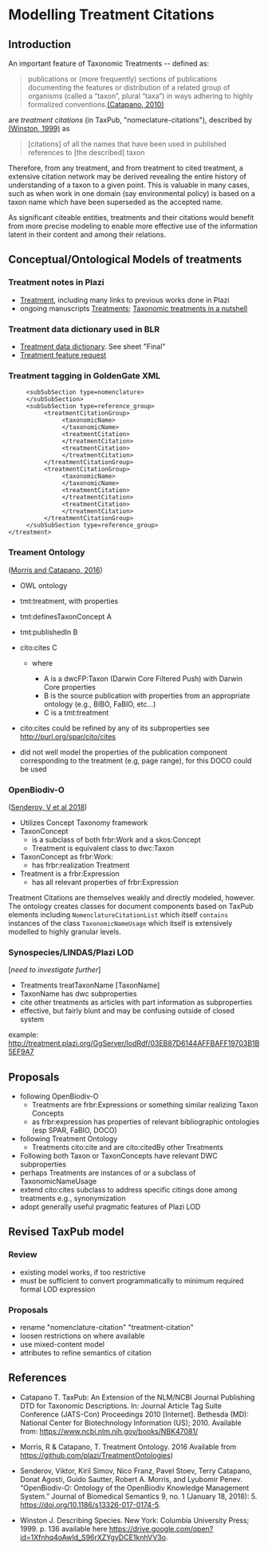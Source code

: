 # Modelling Treatment Citations

## Introduction

An important feature of Taxonomic Treatments -- defined as:

>publications or (more frequently) sections of publications documenting the features or distribution of a related group of organisms (called a “taxon”, plural “taxa”) in ways adhering to highly formalized conventions.[(Catapano, 2010)](#catapano-2010)

are *treatment citations* (in TaxPub, "nomeclature-citations"), described by [(Winston, 1999)](#winston-1999) as

>[citations] of all the names that have been used in published references to [the described] taxon

Therefore, from any treatment, and from treatment to cited treatment, a extensive citation network may be derived revealing the entire history of understanding of a taxon to a given point. This is valuable in many cases, such as when work in one domain (say environmental policy) is based on a taxon name which have been superseded as the accepted name.

As significant citeable entities, treatments and their citations would benefit from more precise modeling to enable more effective use of the information latent in their content and among their relations.

## Conceptual/Ontological Models of treatments

### Treatment notes in Plazi

* [Treatment](https://github.com/plazi/Plazi-Communications/wiki/Treatment), including many links to previous works done in Plazi
* ongoing manuscripts [Treatments](https://docs.google.com/document/d/1cJ1NhH2mMcOvmD8V2ulmi1HpNxn-67ocbSG-LiWmmJ8/edit#heading=h.iqdt6oqetjrp); [Taxonomic treatments in a nutshell](https://docs.google.com/document/d/1sfVskKuBTp5Y67IUQTVZADkUDo8TZIqeM16aKmF13f8/edit?ts=5c66ccd9)

### Treatment data dictionary used in BLR

* [Treatment data dictionary](https://docs.google.com/spreadsheets/d/10uluNbkcu0CfNRog_uOnx_6ytXUSvdH6gx9xltGPqlk/edit#gid=1415791436). See sheet "Final"
* [Treatment feature request](https://docs.google.com/document/d/1X2hDlHJEg8cfZIEChzarfzYU04BPOjxT_qFZI_jFIdQ/edit)

### Treatment tagging in GoldenGate XML

```<treatment>
     <subSubSection type=nomenclature>
     </subSubSection>
     <subSubSection type=reference_group>
          <treatmentCitationGroup>
               <taxonomicName>
               </taxonomicName>
               <treatmentCitation>
               </treatmentCitation>
               <treatmentCitation>
               </treatmentCitation>
          </treatmentCitationGroup>
          <treatmentCitationGroup>
               <taxonomicName>
               </taxonomicName>
               <treatmentCitation>
               </treatmentCitation>
               <treatmentCitation>
               </treatmentCitation>
          </treatmentCitationGroup>
     </subSubSection type=reference_group>
</treatment>
```

### Treament Ontology
([Morris and Catapano, 2016](#morris-catapano-2016))

* OWL ontology
* tmt:treatment, with properties
 * tmt:definesTaxonConcept A
 * tmt:publishedIn B
 * cito:cites C

   * where

     * A is a dwcFP:Taxon (Darwin Core Filtered Push) with Darwin Core properties
     * B is the source publication with properties from an appropriate ontology (e.g., BIBO, FaBIO, etc...)
     * C is a tmt:treatment

* cito:cites could be refined by any of its subproperties see http://purl.org/spar/cito/cites

* did not well model the properties of the publication component corresponding to the treatment (e.g, page range), for this DOCO could be used

### OpenBiodiv-O
([Senderov, V et al 2018](#senderov-2018))

* Utilizes Concept Taxonomy framework
* TaxonConcept
  * is a subclass of both frbr:Work and a skos:Concept
  * Treatment is equivalent class to dwc:Taxon
* TaxonConcept as frbr:Work:
  * has frbr:realization Treatment
* Treatment is a frbr:Expression
  * has all relevant properties of frbr:Expression

Treatment Citations are themselves weakly and directly modeled, however. The ontology creates classes for document components based on TaxPub elements including `NomenclatureCitationList` which itself `contains` instances of the class `TaxonomicNameUsage` which itself is extensively modelled to highly granular levels.

### Synospecies/LINDAS/Plazi LOD

[*need to investigate further*]
* Treatments treatTaxonName [TaxonName]
* TaxonName has dwc subproperties
* cite other treatments as articles with part information as subproperties
* effective, but fairly blunt and may be confusing outside of closed system

example: http://treatment.plazi.org/GgServer/lodRdf/03EB87D6144AFFBAFF19703B1B5EF9A7

## Proposals

* following OpenBiodiv-O
  * Treatments are frbr:Expressions or something similar realizing Taxon Concepts
  * as frbr:expression has properties of relevant bibliographic ontologies (esp SPAR, FaBIO, DOCO)
* following Treatment Ontology
  * Treatments cito:cite and are cito:citedBy other Treatments
* Following both Taxon or TaxonConcepts have relevant DWC subproperties
* perhaps Treatments are instances of or a subclass of TaxonomicNameUsage
* extend cito:cites subclass to address specific citings done among treatments e.g., synonymization
* adopt generally useful pragmatic features of Plazi LOD

## Revised TaxPub model

### Review
* existing model works, if too restrictive
* must be sufficient to convert programmatically to minimum required formal LOD expression

### Proposals
  * rename "nomenclature-citation" "treatment-citation"
  * loosen restrictions on where available
  * use mixed-content model
  * attributes to refine semantics of citation



## References
* <span href="#catapano-2010">Catapano T. TaxPub: An Extension of the NLM/NCBI Journal Publishing DTD for Taxonomic Descriptions. In: Journal Article Tag Suite Conference (JATS-Con) Proceedings 2010 [Internet]. Bethesda (MD): National Center for Biotechnology Information (US); 2010. Available from: https://www.ncbi.nlm.nih.gov/books/NBK47081/ </span>

* <span href="#morris-catapano-2016">Morris, R & Catapano, T. Treatment Ontology. 2016 Available from https://github.com/plazi/TreatmentOntologies) </span>

* <span href="#senderov-2018">Senderov, Viktor, Kiril Simov, Nico Franz, Pavel Stoev, Terry Catapano, Donat Agosti, Guido Sautter, Robert A. Morris, and Lyubomir Penev. “OpenBiodiv-O: Ontology of the OpenBiodiv Knowledge Management System.” Journal of Biomedical Semantics 9, no. 1 (January 18, 2018): 5. https://doi.org/10.1186/s13326-017-0174-5.
</span>

* <span href="#Winston-1999">Winston J. Describing Species. New York: Columbia University Press; 1999. p. 136</span> available here https://drive.google.com/open?id=1Xfnhq4oAwId_S96rXZYgyDCE1knhVV3o.
